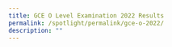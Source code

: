 ```yaml
---
title: GCE O Level Examination 2022 Results
permalink: /spotlight/permalink/gce-o-2022/
description: ""
---
```

